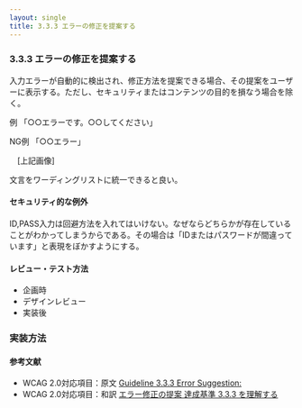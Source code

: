 ```yaml
---
layout: single
title: 3.3.3 エラーの修正を提案する
---
```


### 3.3.3 エラーの修正を提案する

入力エラーが自動的に検出され、修正方法を提案できる場合、その提案をユーザーに表示する。ただし、セキュリティまたはコンテンツの目的を損なう場合を除く。

例
「○○エラーです。○○してください」

NG例
「○○エラー」

　[上記画像]

文言をワーディングリストに統一できると良い。

#### セキュリティ的な例外

ID,PASS入力は回避方法を入れてはいけない。なぜならどちらかが存在していることがわかってしまうからである。その場合は「IDまたはパスワードが間違っています」と表現をぼかすようにする。

#### レビュー・テスト方法

- 企画時
- デザインレビュー
- 実装後

### 実装方法

#### 参考文献

- WCAG 2.0対応項目：原文 [Guideline 3.3.3 Error Suggestion:](https://www.w3.org/TR/UNDERSTANDING-WCAG20/minimize-error-suggestions.html)
- WCAG 2.0対応項目：和訳 [エラー修正の提案 達成基準 3.3.3 を理解する
](https://waic.jp/docs/UNDERSTANDING-WCAG20/minimize-error-suggestions.html)
